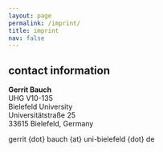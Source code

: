 ```yaml
---
layout: page
permalink: /imprint/
title: imprint
nav: false
---
```



## contact information

<p><b>Gerrit Bauch</b><br>
UHG V10-135<br>
Bielefeld University<br>
Universitätstraße 25<br>
33615 Bielefeld, Germany</p>

<p>gerrit {dot} bauch {at} uni-bielefeld {dot} de </p>
